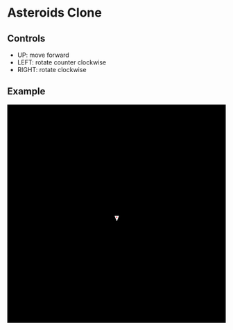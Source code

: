 # Asteroids Clone

## Controls
- UP: move forward
- LEFT: rotate counter clockwise
- RIGHT: rotate clockwise

## Example
<img src="example.gif">